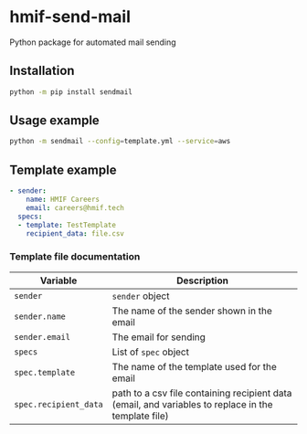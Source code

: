 # hmif-send-mail

Python package for automated mail sending

## Installation
```bash
python -m pip install sendmail
```

## Usage example
```bash
python -m sendmail --config=template.yml --service=aws
```

## Template example
```yaml
- sender:
    name: HMIF Careers
    email: careers@hmif.tech
  specs:
  - template: TestTemplate
    recipient_data: file.csv
```
### Template file documentation
| Variable | Description |
| ------------- | ------------- | 
| `sender` | `sender` object |
| `sender.name`| The name of the sender shown in the email | 
| `sender.email` | The email for sending |   
| `specs` | List of `spec` object |   
| `spec.template` | The name of the template used for the email |   
| `spec.recipient_data` | path to a csv file containing recipient data (email, and variables to replace in the template file) |   
